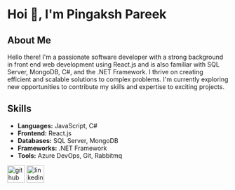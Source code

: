 # **Hoi 👋, I'm Pingaksh Pareek**

## About Me

Hello there! I'm a passionate software developer with a strong background in front end web development using React.js and is also familiar with SQL Server, MongoDB, C#, and the .NET Framework. I thrive on creating efficient and scalable solutions to complex problems. I'm currently exploring new opportunities to contribute my skills and expertise to exciting projects.

## Skills

- **Languages:** JavaScript, C#
- **Frontend:** React.js
- **Databases:** SQL Server, MongoDB
- **Frameworks:** .NET Framework
- **Tools:** Azure DevOps, Git, Rabbitmq


[<img src='https://cdn.jsdelivr.net/npm/simple-icons@3.0.1/icons/github.svg' alt='github' height='40'>](https://github.com/pingaksh08) 
[<img src='https://cdn.jsdelivr.net/npm/simple-icons@3.0.1/icons/linkedin.svg' alt='linkedin' height='40'>](https://www.linkedin.com/in/pingaksh-pareek-08/) 

